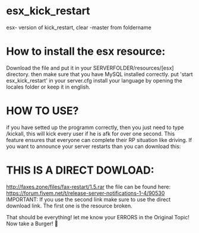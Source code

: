 # esx_kick_restart
esx- version of kick_restart, clear -master from foldername

# How to install the esx resource:

Download the file and put it in your SERVERFOLDER/resources/[esx] directory. 
then make sure that you have MySQL installed correctly. put 'start esx_kick_restart' in your server.cfg
install your language by opening the locales folder or keep it in english. 
# HOW TO USE?
if you have setted up the programm correctly, then you just need to type /kickall, this will kick every user if he is afk for over one second. This feature ensures that everyone can complete their RP situation like driving. If you want to announce your server restarts than you can download this: 
# THIS IS A DIRECT DOWLOAD:
http://faxes.zone/files/fax-restart/1.5.rar 
the file can be found here: https://forum.fivem.net/t/release-server-notifications-1-4/90530 IMPORTANT: If you use the second link make sure to use the direct download link. The first one is the resource broken.

That should be everything! let me know your ERRORS in the Original Topic! Now take a Burger! 🍔
